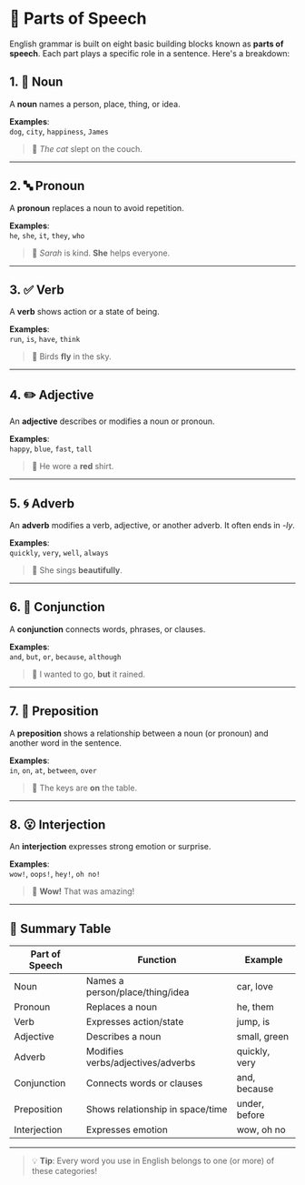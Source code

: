# 🧠 Parts of Speech

English grammar is built on eight basic building blocks known as **parts of speech**. Each part plays a specific role in a sentence. Here's a breakdown:

## 1. 🧍 Noun

A **noun** names a person, place, thing, or idea.

**Examples**:  
`dog`, `city`, `happiness`, `James`

> 🔹 _The cat_ slept on the couch.

---

## 2. 🔤 Pronoun

A **pronoun** replaces a noun to avoid repetition.

**Examples**:  
`he`, `she`, `it`, `they`, `who`

> 🔹 _Sarah_ is kind. **She** helps everyone.

---

## 3. ✅ Verb

A **verb** shows action or a state of being.

**Examples**:  
`run`, `is`, `have`, `think`

> 🔹 Birds **fly** in the sky.

---

## 4. ✏️ Adjective

An **adjective** describes or modifies a noun or pronoun.

**Examples**:  
`happy`, `blue`, `fast`, `tall`

> 🔹 He wore a **red** shirt.

---

## 5. 🌀 Adverb

An **adverb** modifies a verb, adjective, or another adverb. It often ends in _-ly_.

**Examples**:  
`quickly`, `very`, `well`, `always`

> 🔹 She sings **beautifully**.

---

## 6. 🔗 Conjunction

A **conjunction** connects words, phrases, or clauses.

**Examples**:  
`and`, `but`, `or`, `because`, `although`

> 🔹 I wanted to go, **but** it rained.

---

## 7. 🧭 Preposition

A **preposition** shows a relationship between a noun (or pronoun) and another word in the sentence.

**Examples**:  
`in`, `on`, `at`, `between`, `over`

> 🔹 The keys are **on** the table.

---

## 8. 😮 Interjection

An **interjection** expresses strong emotion or surprise.

**Examples**:  
`wow!`, `oops!`, `hey!`, `oh no!`

> 🔹 **Wow!** That was amazing!

---

## 📌 Summary Table

| Part of Speech | Function                          | Example       |
| -------------- | --------------------------------- | ------------- |
| Noun           | Names a person/place/thing/idea   | car, love     |
| Pronoun        | Replaces a noun                   | he, them      |
| Verb           | Expresses action/state            | jump, is      |
| Adjective      | Describes a noun                  | small, green  |
| Adverb         | Modifies verbs/adjectives/adverbs | quickly, very |
| Conjunction    | Connects words or clauses         | and, because  |
| Preposition    | Shows relationship in space/time  | under, before |
| Interjection   | Expresses emotion                 | wow, oh no    |

---

> 💡 **Tip**: Every word you use in English belongs to one (or more) of these categories!
